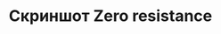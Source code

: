 ---
image: /assets/images/screenshots/zero-resistance/zero-resistance-screenshot-1.jpg
title: "Скриншот Zero resistance"
---